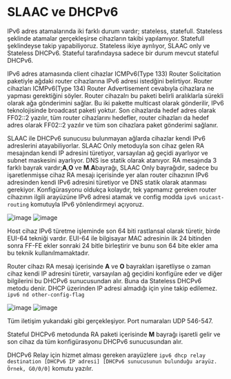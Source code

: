 # SLAAC ve DHCPv6

IPv6 adres atamalarında iki farklı durum vardır; stateless, statefull. Stateless şeklinde atamalar gerçekleşirse cihazların takibi yapılamıyor. Statefull şeklindeyse takip yapabiliyoruz. Stateless ikiye ayrılıyor, SLAAC only ve Stateless DHCPv6. Stateful tarafındaysa sadece bir durum mevcut stateful DHCPv6. 

IPv6 adres atamasında client cihazlar ICMPv6(Type 133) Router Solicitation paketiyle ağdaki router cihazlarına IPv6 adresi istedğini belirtiyor. Router cihazları ICMPv6(Type 134) Router Advertisement cevabıyla cihazlara ne yapması gerektiğini söyler. Router cihazalrı bu paketi belirli aralıklarla sürekli olarak ağa gönderimini sağlar. Bu iki pakette multicast olarak gönderilir, IPv6 teknolojisinde broadcast paketi yoktur. Son cihazlarda hedef adres olarak FF02::2 yazılır, tüm router cihazlarını hedefler, router cihazları da hedef adres olarak FF02::2 yazılır ve tüm son cihazlara paket gönderimi sağlanır.   

SLAAC ile DHCPv6 sunucusu bulunmayan ağlarda cihazlar kendi IPv6 adreslerini atayabiliyorlar. SLAAC Only metoduyla son cihaz gelen RA mesajından kendi IP adresini türetiyor, varsayılan ağ geçidi ayarlıyor ve subnet maskesini ayarlıyor. DNS ise statik olarak atanıyor. RA mesajında 3 farklı bayrak vardır;**A**,**O** ve **M**.**A**bayrağı, SLAAC Only bayrağıdır, sadece bu işaretlenmişse cihaz RA mesajı içerisinde yer alan router cihazının IPv6 adresinden kendi IPv6 adresini türetiyor ve DNS statik olarak atanması gerekiyor. Konfigürasyonu oldukça kolaydır, tek yapmamız gereken router cihazının ilgili arayüzüne IPv6 adresi atamak ve config modda `ipv6 unicast-routing` komutuyla IPv6 yönlendirmeyi açıyoruz. 

![image](https://user-images.githubusercontent.com/70758694/183296731-c8064f03-ac7b-4416-9480-75c2cc168bea.png) ![image](https://user-images.githubusercontent.com/70758694/183296723-34740b15-de31-4730-9aeb-bc7175320980.png)


Host cihaz IPv6 türetme işleminde son 64 biti rastlansal olarak türetir, birde EUI-64 tekniği vardır. EUI-64 ile bilgisayar MAC adresinin ilk 24 bitinden sonra FF-FE ekler sonraki 24 bitle birleştirir ve bunu son 64 bite ekler ama bu teknik kullanılmamaktadır. 

Router cihazı RA mesajı içerisinde **A** ve **O** bayrakları işaretliyse o zaman cihaz kendi IP adresini türetir, varsayılan ağ geçidini konfigüre eder ve diğer bilgilerini bu DHCPv6 sunucusundan alır. Buna da Stateless DHCPv6 metodu denir. DHCP üzerinden IP adresi almadığı için yine takip edilemez. `ipv6 nd other-config-flag` 

![image](https://user-images.githubusercontent.com/70758694/183296114-d8f2175d-8fc7-42d7-b6cf-90be77d97225.png) ![image](https://user-images.githubusercontent.com/70758694/183297185-9f8f1236-8822-49d4-819e-96bbb824c555.png)

Tüm iletişim yukarıdaki gibi gerçekleşiyor. Port numaraları UDP 546-547.

Stateful DHCPv6 metodunda RA paketi içerisinde **M** bayrağı işaretli gelir ve son cihaz da tüm konfigürasyonu DHCPv6 sunucusundan alır. 

DHCPv6 Relay için hizmet alması gereken arayüzlere `ipv6 dhcp relay destination [DHCPv6 IP adresi] [DHCPv6 sunucusunun bulunduğu arayüz. Örnek, G0/0/0]` komutu yazılır. 



